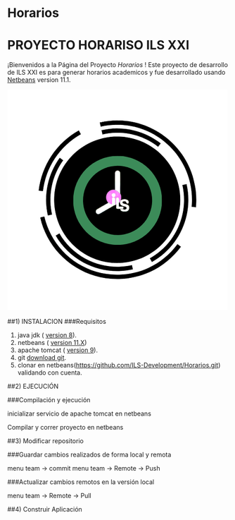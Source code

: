 # Horarios

# PROYECTO HORARISO ILS XXI
¡Bienvenidos a la Página del Proyecto *Horarios* !
Este proyecto de desarrollo de ILS XXI es para generar horarios academicos y fue desarrollado usando [Netbeans](https://netbeans.org/) version 11.1.

![picture](https://github.com/ILS-Development/Horarios/blob/master/web/Imagen/LogoHorario.png)

##1) INSTALACION 
###Requisitos
1. java jdk ( [version 8](https://www.java.com/es/download/)).
2. netbeans  ( [version 11.X](https://netbeans.apache.org/download/))
3. apache tomcat ( [version 9](https://tomcat.apache.org/download-90.cgi)).
4. git [download git](https://git-scm.com/downloads).
5. clonar en netbeans(https://github.com/ILS-Development/Horarios.git) validando con cuenta.

##2) EJECUCIÓN

###Compilación y ejecución

inicializar servicio de apache tomcat en netbeans

Compilar y correr proyecto en netbeans


##3) Modificar repositorio

###Guardar cambios realizados de forma local y remota

menu team -> commit
menu team -> Remote -> Push

###Actualizar cambios remotos en la versión local

menu team -> Remote -> Pull

##4) Construir Aplicación

